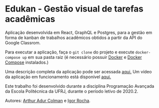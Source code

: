 # Edukan - Gestão visual de tarefas acadêmicas

Aplicação desenvolvida em React, GraphQL e Postgres, para a gestão em forma de kanban de trabalhos acadêmicos obtidos a partir da API do Google Classrom.

Para executar a aplicação, faça o `git clone` do projeto e execute `docker-compose up` em sua pasta raiz (é necessário possuir [Docker](https://docs.docker.com/get-docker/) e [Docker Compose](https://docs.docker.com/compose/install/) instalados.)

Uma descrição completa da aplicação pode ser acessada [aqui.](https://drive.google.com/file/d/1aYyujbnqTwcpWqZGwbYzE903ZyOLRMwg/view?usp=sharing) Um vídeo da aplicação em funcionamento está disponível [aqui.](https://drive.google.com/file/d/164LnMn0l--hq3ginFmq9TE5KK8LsGks6/view?usp=sharing)

Este trabalho foi desenvolvido durante a disciplina Programação Avançada da Escola Politécnica da UFRJ, durante o período letivo de 2020.2.

Autores: [Arthur Adur Colman](https://www.linkedin.com/in/arthur-colman/) e [Igor Rocha](https://www.linkedin.com/in/igorandraderocha/).
